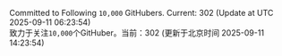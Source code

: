 Committed to Following `10,000` GitHubers. Current: <!-- FOLLOWING_COUNT -->302<!-- FOLLOWING_COUNT --> (Update at UTC <!-- LAST_UPDATED -->2025-09-11 06:23:54<!-- LAST_UPDATED -->)<br>
致力于关注`10,000`个GitHuber。当前：<!-- FOLLOWING_COUNT -->302<!-- FOLLOWING_COUNT --> (更新于北京时间 <!-- LAST_UPDATED_CST -->2025-09-11 14:23:54<!-- LAST_UPDATED_CST -->)
